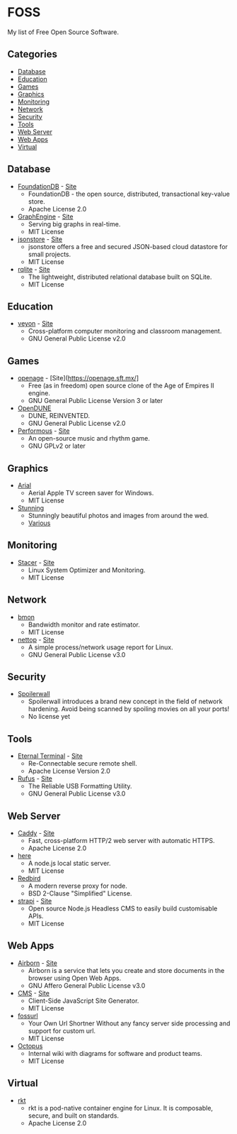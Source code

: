 # FOSS

My list of Free Open Source Software.

## Categories

* [Database](#database)
* [Education](#education)
* [Games](#games)
* [Graphics](#graphics)
* [Monitoring](#monitoring)
* [Network](#network)
* [Security](#security)
* [Tools](#tools)
* [Web Server](#web-server)
* [Web Apps](#web-apps)
* [Virtual](#virtual)


  
## Database

* [FoundationDB](https://github.com/apple/foundationdb) - [Site](https://www.foundationdb.org/)
  * FoundationDB - the open source, distributed, transactional key-value store.
  * Apache License 2.0
* [GraphEngine](https://github.com/Microsoft/GraphEngine) - [Site](https://www.graphengine.io/)
  * Serving big graphs in real-time.
  * MIT License
* [jsonstore](https://github.com/bluzi/jsonstore) - [Site](https://www.jsonstore.io/)
  * jsonstore offers a free and secured JSON-based cloud datastore for small projects.
  * MIT License
* [rqlite](https://github.com/rqlite/rqlite) - [Site](http://www.philipotoole.com/tag/rqlite/)
  * The lightweight, distributed relational database built on SQLite.
  * MIT License

## Education

* [veyon](https://github.com/veyon/veyon) - [Site](https://veyon.io/)
  * Cross-platform computer monitoring and classroom management.
  * GNU General Public License v2.0

## Games

* [openage](https://github.com/SFTtech/openage) - [Site](https://openage.sft.mx/]
  * Free (as in freedom) open source clone of the Age of Empires II engine.
  * GNU General Public License Version 3 or later
* [OpenDUNE](https://github.com/OpenDUNE/OpenDUNE)
  * DUNE, REINVENTED.
  * GNU General Public License v2.0
* [Performous](https://github.com/performous/performous) - [Site](https://performous.org/)
  * An open-source music and rhythm game.
  * GNU GPLv2 or later

## Graphics

* [Arial](https://github.com/cDima/Aerial)
  * Aerial Apple TV screen saver for Windows.
  * MIT License
* [Stunning](https://github.com/grantcarthew/data-stunning)
  * Stunningly beautiful photos and images from around the wed.
  * [Various](https://github.com/grantcarthew/data-stunning/blob/master/LICENSE.md)

## Monitoring

* [Stacer](https://github.com/oguzhaninan/Stacer) - [Site](https://oguzhaninan.github.io/Stacer-Web/)
  * Linux System Optimizer and Monitoring.
  * MIT License

## Network

* [bmon](https://github.com/tgraf/bmon)
  * Bandwidth monitor and rate estimator.
  * MIT License
* [nettop](https://github.com/Emanem/nettop) - [Site](http://nettop.youlink.org/)
  * A simple process/network usage report for Linux.
  * GNU General Public License v3.0


## Security

* [Spoilerwall](https://github.com/infobyte/spoilerwall)
  * Spoilerwall introduces a brand new concept in the field of network hardening. Avoid being scanned by spoiling movies on all your ports!
  * No license yet

## Tools

* [Eternal Terminal](https://github.com/MisterTea/EternalTerminal) - [Site](https://mistertea.github.io/EternalTerminal/)
  * Re-Connectable secure remote shell.
  * Apache License Version 2.0
* [Rufus](https://github.com/pbatard/rufus) - [Site](https://rufus.ie/en_IE.html)
  * The Reliable USB Formatting Utility.
  * GNU General Public License v3.0

## Web Server

* [Caddy](https://github.com/mholt/caddy) - [Site](https://caddyserver.com/)
  * Fast, cross-platform HTTP/2 web server with automatic HTTPS.
  * Apache License 2.0
* [here](https://github.com/vivaxy/here)
  * A node.js local static server.
  * MIT License
* [Redbird](https://github.com/OptimalBits/redbird)
  * A modern reverse proxy for node.
  * BSD 2-Clause "Simplified" License.
* [strapi](https://github.com/strapi/strapi) - [Site](https://strapi.io/)
  * Open source Node.js Headless CMS to easily build customisable APIs.
  * MIT License

## Web Apps

* [Airborn](https://github.com/airbornio/airborn) - [Site](https://www.airborn.io/)
  * Airborn is a service that lets you create and store documents in the browser using Open Web Apps.
  * GNU Affero General Public License v3.0
* [CMS](https://github.com/chrisdiana/cms.js) - [Site](http://chrisdiana.github.io/cms.js/)
  * Client-Side JavaScript Site Generator.
  * MIT License
* [fossurl](https://github.com/bauripalash/fossurl)
  * Your Own Url Shortner Without any fancy server side processing and support for custom url.
  * MIT License
* [Octopus](https://github.com/livechat/octopus)
  * Internal wiki with diagrams for software and product teams.
  * MIT License

## Virtual

* [rkt](https://github.com/rkt/rkt)
  * rkt is a pod-native container engine for Linux. It is composable, secure, and built on standards.
  * Apache License 2.0

